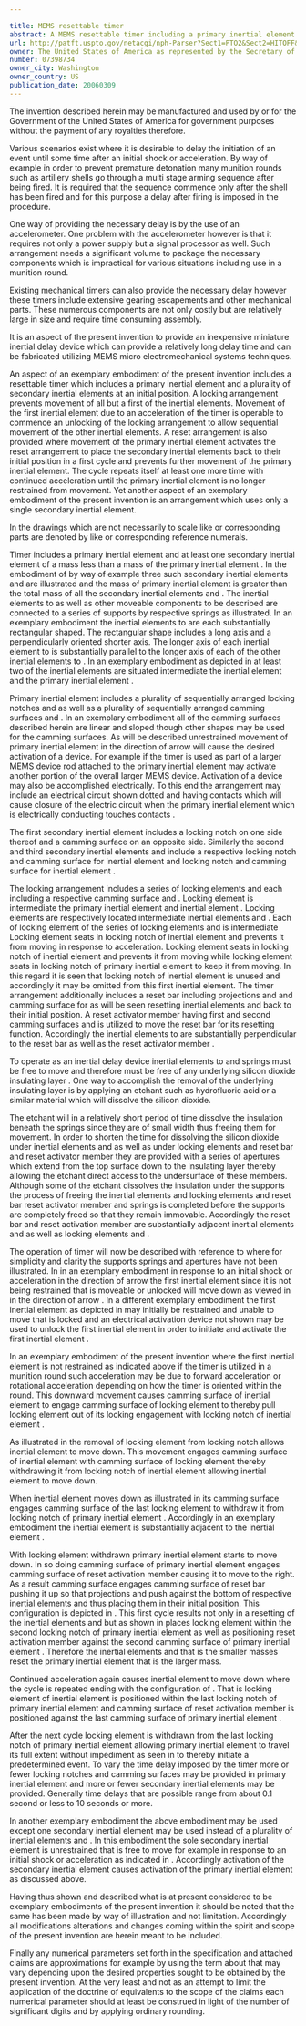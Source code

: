 ```yaml
---

title: MEMS resettable timer
abstract: A MEMS resettable timer including a primary inertial element and at least one secondary inertial element, which includes a camming surface. When the secondary inertial element moves, its camming surface engages the camming surface of a locking element to remove it from the notch of a subsequent inertial element. When the primary inertial element is released for movement it activates a resetting arrangement to place the secondary inertial element back to the initial position and prevent further movement of the primary inertial element. The cycle is repeatable to commence some predetermined action.
url: http://patft.uspto.gov/netacgi/nph-Parser?Sect1=PTO2&Sect2=HITOFF&p=1&u=%2Fnetahtml%2FPTO%2Fsearch-adv.htm&r=1&f=G&l=50&d=PALL&S1=07398734&OS=07398734&RS=07398734
owner: The United States of America as represented by the Secretary of the Navy
number: 07398734
owner_city: Washington
owner_country: US
publication_date: 20060309
---
```

The invention described herein may be manufactured and used by or for the Government of the United States of America for government purposes without the payment of any royalties therefore.

Various scenarios exist where it is desirable to delay the initiation of an event until some time after an initial shock or acceleration. By way of example in order to prevent premature detonation many munition rounds such as artillery shells go through a multi stage arming sequence after being fired. It is required that the sequence commence only after the shell has been fired and for this purpose a delay after firing is imposed in the procedure.

One way of providing the necessary delay is by the use of an accelerometer. One problem with the accelerometer however is that it requires not only a power supply but a signal processor as well. Such arrangement needs a significant volume to package the necessary components which is impractical for various situations including use in a munition round.

Existing mechanical timers can also provide the necessary delay however these timers include extensive gearing escapements and other mechanical parts. These numerous components are not only costly but are relatively large in size and require time consuming assembly.

It is an aspect of the present invention to provide an inexpensive miniature inertial delay device which can provide a relatively long delay time and can be fabricated utilizing MEMS micro electromechanical systems techniques.

An aspect of an exemplary embodiment of the present invention includes a resettable timer which includes a primary inertial element and a plurality of secondary inertial elements at an initial position. A locking arrangement prevents movement of all but a first of the inertial elements. Movement of the first inertial element due to an acceleration of the timer is operable to commence an unlocking of the locking arrangement to allow sequential movement of the other inertial elements. A reset arrangement is also provided where movement of the primary inertial element activates the reset arrangement to place the secondary inertial elements back to their initial position in a first cycle and prevents further movement of the primary inertial element. The cycle repeats itself at least one more time with continued acceleration until the primary inertial element is no longer restrained from movement. Yet another aspect of an exemplary embodiment of the present invention is an arrangement which uses only a single secondary inertial element.

In the drawings which are not necessarily to scale like or corresponding parts are denoted by like or corresponding reference numerals.

Timer includes a primary inertial element and at least one secondary inertial element of a mass less than a mass of the primary inertial element . In the embodiment of by way of example three such secondary inertial elements and are illustrated and the mass of primary inertial element is greater than the total mass of all the secondary inertial elements and . The inertial elements to as well as other moveable components to be described are connected to a series of supports by respective springs as illustrated. In an exemplary embodiment the inertial elements to are each substantially rectangular shaped. The rectangular shape includes a long axis and a perpendicularly oriented shorter axis. The longer axis of each inertial element to is substantially parallel to the longer axis of each of the other inertial elements to . In an exemplary embodiment as depicted in at least two of the inertial elements are situated intermediate the inertial element and the primary inertial element .

Primary inertial element includes a plurality of sequentially arranged locking notches and as well as a plurality of sequentially arranged camming surfaces and . In an exemplary embodiment all of the camming surfaces described herein are linear and sloped though other shapes may be used for the camming surfaces. As will be described unrestrained movement of primary inertial element in the direction of arrow will cause the desired activation of a device. For example if the timer is used as part of a larger MEMS device rod attached to the primary inertial element may activate another portion of the overall larger MEMS device. Activation of a device may also be accomplished electrically. To this end the arrangement may include an electrical circuit shown dotted and having contacts which will cause closure of the electric circuit when the primary inertial element which is electrically conducting touches contacts .

The first secondary inertial element includes a locking notch on one side thereof and a camming surface on an opposite side. Similarly the second and third secondary inertial elements and include a respective locking notch and camming surface for inertial element and locking notch and camming surface for inertial element .

The locking arrangement includes a series of locking elements and each including a respective camming surface and . Locking element is intermediate the primary inertial element and inertial element . Locking elements are respectively located intermediate inertial elements and . Each of locking element of the series of locking elements and is intermediate Locking element seats in locking notch of inertial element and prevents it from moving in response to acceleration. Locking element seats in locking notch of inertial element and prevents it from moving while locking element seats in locking notch of primary inertial element to keep it from moving. In this regard it is seen that locking notch of inertial element is unused and accordingly it may be omitted from this first inertial element. The timer arrangement additionally includes a reset bar including projections and and camming surface for as will be seen resetting inertial elements and back to their initial position. A reset activator member having first and second camming surfaces and is utilized to move the reset bar for its resetting function. Accordingly the inertial elements to are substantially perpendicular to the reset bar as well as the reset activator member .

To operate as an inertial delay device inertial elements to and springs must be free to move and therefore must be free of any underlying silicon dioxide insulating layer . One way to accomplish the removal of the underlying insulating layer is by applying an etchant such as hydrofluoric acid or a similar material which will dissolve the silicon dioxide.

The etchant will in a relatively short period of time dissolve the insulation beneath the springs since they are of small width thus freeing them for movement. In order to shorten the time for dissolving the silicon dioxide under inertial elements and as well as under locking elements and reset bar and reset activator member they are provided with a series of apertures which extend from the top surface down to the insulating layer thereby allowing the etchant direct access to the undersurface of these members. Although some of the etchant dissolves the insulation under the supports the process of freeing the inertial elements and locking elements and reset bar reset activator member and springs is completed before the supports are completely freed so that they remain immovable. Accordingly the reset bar and reset activation member are substantially adjacent inertial elements and as well as locking elements and .

The operation of timer will now be described with reference to where for simplicity and clarity the supports springs and apertures have not been illustrated. In in an exemplary embodiment in response to an initial shock or acceleration in the direction of arrow the first inertial element since it is not being restrained that is moveable or unlocked will move down as viewed in in the direction of arrow . In a different exemplary embodiment the first inertial element as depicted in may initially be restrained and unable to move that is locked and an electrical activation device not shown may be used to unlock the first inertial element in order to initiate and activate the first inertial element .

In an exemplary embodiment of the present invention where the first inertial element is not restrained as indicated above if the timer is utilized in a munition round such acceleration may be due to forward acceleration or rotational acceleration depending on how the timer is oriented within the round. This downward movement causes camming surface of inertial element to engage camming surface of locking element to thereby pull locking element out of its locking engagement with locking notch of inertial element .

As illustrated in the removal of locking element from locking notch allows inertial element to move down. This movement engages camming surface of inertial element with camming surface of locking element thereby withdrawing it from locking notch of inertial element allowing inertial element to move down.

When inertial element moves down as illustrated in its camming surface engages camming surface of the last locking element to withdraw it from locking notch of primary inertial element . Accordingly in an exemplary embodiment the inertial element is substantially adjacent to the inertial element .

With locking element withdrawn primary inertial element starts to move down. In so doing camming surface of primary inertial element engages camming surface of reset activation member causing it to move to the right. As a result camming surface engages camming surface of reset bar pushing it up so that projections and push against the bottom of respective inertial elements and thus placing them in their initial position. This configuration is depicted in . This first cycle results not only in a resetting of the inertial elements and but as shown in places locking element within the second locking notch of primary inertial element as well as positioning reset activation member against the second camming surface of primary inertial element . Therefore the inertial elements and that is the smaller masses reset the primary inertial element that is the larger mass.

Continued acceleration again causes inertial element to move down where the cycle is repeated ending with the configuration of . That is locking element of inertial element is positioned within the last locking notch of primary inertial element and camming surface of reset activation member is positioned against the last camming surface of primary inertial element .

After the next cycle locking element is withdrawn from the last locking notch of primary inertial element allowing primary inertial element to travel its full extent without impediment as seen in to thereby initiate a predetermined event. To vary the time delay imposed by the timer more or fewer locking notches and camming surfaces may be provided in primary inertial element and more or fewer secondary inertial elements may be provided. Generally time delays that are possible range from about 0.1 second or less to 10 seconds or more.

In another exemplary embodiment the above embodiment may be used except one secondary inertial element may be used instead of a plurality of inertial elements and . In this embodiment the sole secondary inertial element is unrestrained that is free to move for example in response to an initial shock or acceleration as indicated in . Accordingly activation of the secondary inertial element causes activation of the primary inertial element as discussed above.

Having thus shown and described what is at present considered to be exemplary embodiments of the present invention it should be noted that the same has been made by way of illustration and not limitation. Accordingly all modifications alterations and changes coming within the spirit and scope of the present invention are herein meant to be included.

Finally any numerical parameters set forth in the specification and attached claims are approximations for example by using the term about that may vary depending upon the desired properties sought to be obtained by the present invention. At the very least and not as an attempt to limit the application of the doctrine of equivalents to the scope of the claims each numerical parameter should at least be construed in light of the number of significant digits and by applying ordinary rounding.

